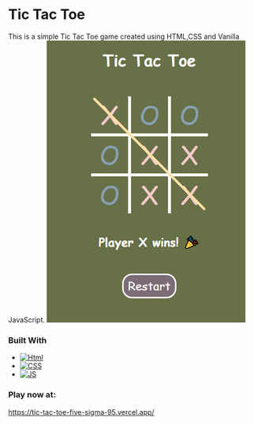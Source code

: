 # Tic Tac Toe

This is a simple Tic Tac Toe game created using HTML,CSS and Vanilla JavaScript.
[![Project Name Screen Shot][project-screenshot]](https://github.com/shakyasmriti05/Tic_Tac_Toe)


### Built With

- [![Html][Html]][Html-url]
- [![CSS][CSS]][CSS-url]
- [![JS][JS]][JS-url]

### Play now at: 
https://tic-tac-toe-five-sigma-95.vercel.app/


[project-screenshot]: images/Tic_Tac_Toe.png
[Html]: https://img.shields.io/badge/html5-%23E34F26.svg?style=for-the-badge&logo=html5&logoColor=white
[Html-url]: https://html.spec.whatwg.org/
[CSS]: https://img.shields.io/badge/css3-%231572B6.svg?style=for-the-badge&logo=css3&logoColor=white
[CSS-url]: https://www.w3.org/
[JS]: https://img.shields.io/badge/javascript-%23323330.svg?style=for-the-badge&logo=javascript&logoColor=%23F7DF1E
[JS-url]: https://www.ecma-international.org/
[Game]:https://tic-tac-toe-five-sigma-95.vercel.app/

